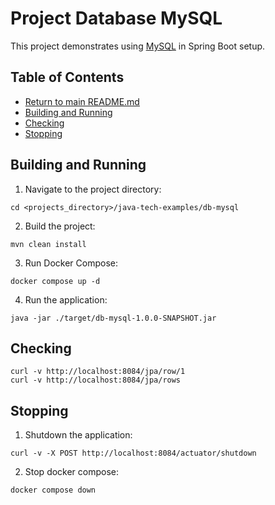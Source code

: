 # Project Database MySQL
This project demonstrates using [MySQL](https://db-engines.com/en/system/MySQL) in Spring Boot setup.

## Table of Contents
* [Return to main README.md](../README.md#project-java-tech-examples)
* [Building and Running](#building-and-running)
* [Checking](#checking)
* [Stopping](#stopping)


## Building and Running
1. Navigate to the project directory:
```
cd <projects_directory>/java-tech-examples/db-mysql
```
2. Build the project:
```
mvn clean install
```
3. Run Docker Compose:
```
docker compose up -d
```
4. Run the application:
```
java -jar ./target/db-mysql-1.0.0-SNAPSHOT.jar
```


## Checking
```
curl -v http://localhost:8084/jpa/row/1
curl -v http://localhost:8084/jpa/rows
```


## Stopping
1. Shutdown the application:
```
curl -v -X POST http://localhost:8084/actuator/shutdown
```
2. Stop docker compose:
```
docker compose down
```